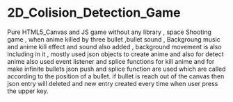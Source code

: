 # 2D_Colision_Detection_Game
Pure HTML5_Canvas and JS game without any library , space Shooting game , when anime killed by three bullet ,bullet sound , Backgroung music and anime kill effect and sound also added , background movement is also including in it , mostly used json objects to create anime and also for detect anime also used event listener and splice functions for kill anime and for make infinite bullets json push and splice function are used which are called according to the position of a bullet. if bullet is reach out of the canvas then json entry will deleted and new entry created every time when user press the upper key.
